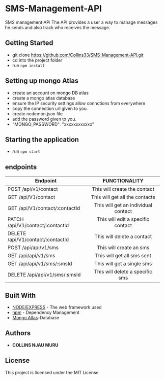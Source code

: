 # SMS-Management-API

SMS management API
The API provides a user a way to manage messages he sends and also track who receives the message.

## Getting Started

- git clone https://github.com/Collins33/SMS-Management-API.git
- cd into the project folder
- run `npm install`

## Setting up mongo Atlas

- create an account on mongo DB atlas
- create a mongo atlas database
- ensure the IP security settings allow connctions from everywhere
- copy the connection url given to you.
- create nodemon.json file
- add the password given to you.
- "MONGO_PASSWORD": "xxxxxxxxxxxx"

## Starting the application

- run `npm start`

## endpoints

| Endpoint                          |            FUNCTIONALITY            |
| --------------------------------- | :---------------------------------: |
| POST /api/v1/contact              |    This will create the contact     |
| GET /api/V1/contact               |   This will get all the contacts    |
| GET /api/V1/contact/:contactId    | This will get an individual contact |
| PATCH /api/V1/contact/:contactId  |  This will edit a specific contact  |
| DELETE /api/V1/contact/:contactId |     This will delete a contact      |
| POST /api/api/v1/sms              |       This will create an sms       |
| GET /api/api/v1/sms               |     This will get all sms sent      |
| GET /api/api/v1/sms/:smsId        |     This will get a single sms      |
| DELETE /api/api/v1/sms/:smsId     |   This will delete a specific sms   |

## Built With

- [NODE/EXPRESS](https://expressjs.com/) - The web framework used
- [npm](https://www.npmjs.com/) - Dependency Management
- [Mongo Atlas](https://www.mongodb.com/cloud/atlas)-Database

## Authors

- **COLLINS NJAU MURU**

## License

This project is licensed under the MIT License
